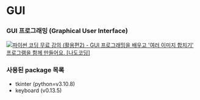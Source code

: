 # GUI

### GUI 프로그래밍 (Graphical User Interface)

[![파이썬 코딩 무료 강의 (활용편2) - GUI 프로그래밍을 배우고 '여러 이미지 합치기' 프로그램을 함께 만들어요. [나도코딩]](https://img.youtube.com/vi/bKPIcoou9N8/0.jpg)](https://www.youtube.com/watch?v=bKPIcoou9N8&t=1s&ab_channel=%EB%82%98%EB%8F%84%EC%BD%94%EB%94%A9)

### 사용된 package 목록

- tkinter (python=v3.10.8)
- keyboard (v0.13.5)